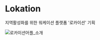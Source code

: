 # Lokation
지역활성화를 위한 워케이션 플랫폼 '로카이션' 기획

![로카이션어플_소개](https://github.com/image00/Lokation/assets/119517146/fefb31d5-3654-4bf8-aa1b-73143260dd86)
